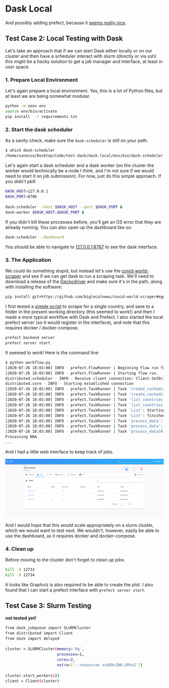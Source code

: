 # Dask Local

And possibly adding prefect, because it [seems really nice](https://docs.prefect.io/core/advanced_tutorials/dask-cluster.html).

## Test Case 2: Local Testing with Dask

Let's take an approach that if we can start Dask either locally or on our cluster
and then have a scheduler interact with slurm (directly or via ssh) this might be a hacky
solution to get a job manager and interface, at least in user space. 

### 1. Prepare Local Environment

Let's again prepare a local environment. Yes, this is a lot of Python files,
but at least we are being somewhat modular.

```bash
python -m venv env
source env/bin/activate
pip install  -r requirements.txt
```

### 2. Start the dask scheduler

As a sanity check, make sure the `dask-scheduler` is still on your path.

```bash
$ which dask-scheduler
/home/vanessa/Desktop/Code/test-dask/dask-local/env/bin/dask-scheduler
```

Let's again start a dask scheduler and a dask worker (on the cluster the worker would
technically be a node I think, and I'm not sure if we would need to start it on job
submission). For now, just do this simple approach. If you didn't pkill

```bash
DASK_HOST=127.0.0.1
DASK_PORT=8786

dask-scheduler --host $DASK_HOST --port $DASK_PORT &
dask-worker $DASK_HOST:$DASK_PORT &
```

If you didn't kill these processes before, you'll get an OS error that they are already running.
You can also open up the dashboard like so:

```bash
dask-scheduler --dashboard
```

You should be able to navigate to [127.0.0.1:8787](127.0.0.1:8787) to see the dask interface.

### 3. The Application

We could do something stupid, but instead let's use the [covid-world-scraper](https://github.com/biglocalnews/covid-world-scraper)
and see if we can get dask to run a scraping task. We'll need to download a release of
the [Geckodriver](https://github.com/mozilla/geckodriver/releases) and make sure it's in the path,
along with installing the software:

```bash
pip install git+https://github.com/biglocalnews/covid-world-scraper#egg=covid-world-scraper
```

I first tested a [simple script](simple.py) to scrape for a single country, and save to a folder
in the present working directory (this seemed to work!) and then I made a more typical
workflow with Dask and Prefect. I also started the local prefect server (so it would register in the interface),
and note that this requires docker / docker-compose.

```bash
prefect backend server
prefect server start
```

It seemed to work! Here is the command line:

```bash
$ python workflow.py 
[2020-07-26 18:03:00] INFO - prefect.FlowRunner | Beginning Flow run for 'dask-example'
[2020-07-26 18:03:00] INFO - prefect.FlowRunner | Starting flow run.
distributed.scheduler - INFO - Receive client connection: Client-3e39c1c8-cf6a-11ea-9376-af0459866c10
distributed.core - INFO - Starting established connection
[2020-07-26 18:03:00] INFO - prefect.TaskRunner | Task 'create_cachedir': Starting task run...
[2020-07-26 18:03:00] INFO - prefect.TaskRunner | Task 'create_cachedir': finished task run for task with final state: 'Success'
[2020-07-26 18:03:00] INFO - prefect.TaskRunner | Task 'list_countries': Starting task run...
[2020-07-26 18:03:00] INFO - prefect.TaskRunner | Task 'list_countries': finished task run for task with final state: 'Success'
[2020-07-26 18:03:00] INFO - prefect.TaskRunner | Task 'List': Starting task run...
[2020-07-26 18:03:00] INFO - prefect.TaskRunner | Task 'List': finished task run for task with final state: 'Success'
[2020-07-26 18:03:00] INFO - prefect.TaskRunner | Task 'process_data': Starting task run...
[2020-07-26 18:03:00] INFO - prefect.TaskRunner | Task 'process_data': finished task run for task with final state: 'Mapped'
[2020-07-26 18:03:00] INFO - prefect.TaskRunner | Task 'process_data[0]': Starting task run...
Processing BRA
...
```

And I had a little web interface to keep track of jobs.

![img/dashboard.png](img/dashboard.png)

And I would hope that this would scale appropriately on a slurm cluster, which we would want to test next.
We wouldn't, however, easily be able to use the dashboard, as it requires docker and docker-compose.

### 4. Clean up

Before moving to the cluster don't forget to clean up jobs.

```bash
kill -9 12733
kill -9 12734
```

It looks like Graphviz is also required to be able to create the plot.
I also found that I can start a prefect interface with `prefect server start`.

## Test Case 3: Slurm Testing

**not tested yet!**

```bash
from dask_jobqueue import SLURMCluster
from distributed import Client
from dask import delayed

cluster = SLURMCluster(memory='8g',
                       processes=1,
                       cores=2,
                       extra=['--resources ssdGB=200,GPU=2'])

cluster.start_workers(2)
client = Client(cluster)
```
